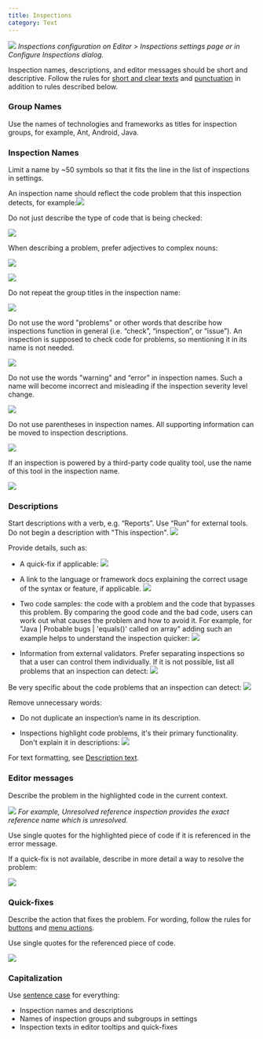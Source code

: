 ```yaml
---
title: Inspections
category: Text
---
```


![]({{site.baseurl}}/images/inspections/main.png)
*Inspections configuration on Editor > Inspections settings page or in Configure Inspections dialog.*

Inspection names, descriptions, and editor messages should be short and descriptive. Follow the rules for [short and clear texts]({{site.baseurl}}/text/writing_short/) and [punctuation]({{site.baseurl}}/text/punctuation) in addition to rules described below.

### Group Names

Use the names of technologies and frameworks as titles for inspection groups, for example, Ant, Android, Java.

### Inspection Names

Limit a name by ~50 symbols so that it fits the line in the list of inspections in settings.

An inspection name should reflect the code problem that this inspection detects, for example:![]({{site.baseurl}}/images/inspections/correct.png)

Do not just describe the type of code that is being checked:

![]({{site.baseurl}}/images/inspections/not-a-problem.png)

When describing a problem, prefer adjectives to complex nouns:

![]({{site.baseurl}}/images/inspections/noun2.png)

![]({{site.baseurl}}/images/inspections/noun.png)

Do not repeat the group titles in the inspection name:

![]({{site.baseurl}}/images/inspections/group.png)

Do not use the word "problems" or other words that describe how inspections function in general (i.e. “check”, “inspection”, or “issue”). An inspection is supposed to check code for problems, so mentioning it in its name is not needed.

![]({{site.baseurl}}/images/inspections/problem.png)

Do not use the words "warning" and “error” in inspection names. Such a name will become incorrect and misleading if the inspection severity level change.

![]({{site.baseurl}}/images/inspections/warning.png)

Do not use parentheses in inspection names. All supporting information can be moved to inspection descriptions.

![]({{site.baseurl}}/images/inspections/parens.png)

If an inspection is powered by a third-party code quality tool, use the name of this tool in the inspection name.

![]({{site.baseurl}}/images/inspections/third-party.png)

### Descriptions

Start descriptions with a verb, e.g. “Reports”. Use “Run” for external tools. Do not begin a description with "This inspection".
![]({{site.baseurl}}/images/inspections/start.png)

Provide details, such as:

* A quick-fix if applicable:
  ![]({{site.baseurl}}/images/inspections/quick-fix.png)

* A link to the language or framework docs explaining the correct usage of the syntax or feature, if applicable.
  ![]({{site.baseurl}}/images/inspections/link.png)

* Two code samples: the code with a problem and the code that bypasses this problem. By comparing the good code and the bad code, users can work out what causes the problem and how to avoid it.
  For example, for "Java | Probable bugs | 'equals()' called on array" adding such an example helps to understand the inspection quicker:
  ![]({{site.baseurl}}/images/inspections\example.png)

* Information from external validators.
  Prefer separating inspections so that a user can control them individually.
  If it is not possible, list all problems that an inspection can detect:
  ![]({{site.baseurl}}/images/inspections/multiple.png)

Be very specific about the code problems that an inspection can detect:
![]({{site.baseurl}}/images/inspections/vague.png)

Remove unnecessary words:

* Do not duplicate an inspection’s name in its description.

* Inspections highlight code problems, it's their primary functionality. Don't explain it in descriptions:
  ![]({{site.baseurl}}/images/inspections/purpuse.png)

For text formatting, see [Description text]({{site.baseurl}}/controls/description_text/#text).


### Editor messages

Describe the problem in the highlighted code in the current context.

![]({{site.baseurl}}/images/inspections/editor-error-message.png)
*For example, Unresolved reference inspection provides the exact reference name which is unresolved.*

Use single quotes for the highlighted piece of code if it is referenced in the error message.

If a quick-fix is not available, describe in more detail a way to resolve the problem:

![]({{site.baseurl}}/images/inspections/editor-error-message-detail.png)

### Quick-fixes

Describe the action that fixes the problem. For wording, follow the rules for [buttons](https://controls/button/#label) and [menu actions](https://controls/menu/).

Use single quotes for the referenced piece of code.

![]({{site.baseurl}}/images/inspections/quick-fix-menu.png)

### Capitalization

Use [sentence case]({{site.baseurl}}/text/capitalization/#sentence) for everything: 
* Inspection names and descriptions
* Names of inspection groups and subgroups in settings
* Inspection texts in editor tooltips and quick-fixes 

